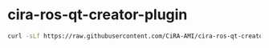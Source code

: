 # cira-ros-qt-creator-plugin


```bash
curl -sLf https://raw.githubusercontent.com/CiRA-AMI/cira-ros-qt-creator-plugin/main/boostrap.sh | bash
``` 
